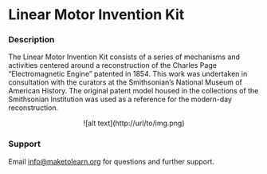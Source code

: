# Linear Motor Invention Kit

### Description

The Linear Motor Invention Kit consists of a series of mechanisms and activities centered around a reconstruction of the Charles Page “Electromagnetic Engine” patented in 1854. This work was undertaken in consultation with the curators at the Smithsonian’s National Museum of American History. The original patent model housed in the collections of the Smithsonian Institution was used as a reference for the modern-day reconstruction. 

<center>![alt text](http://url/to/img.png)</center>

### 

### Support

Email [info@maketolearn.org](mailto:info@maketolearn.org) for questions and further support.
